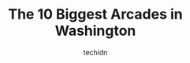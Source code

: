 ---
layout: ampstory
image: https://i0.wp.com/paketmu.com/wp-content/uploads/2023/06/tukwila-family-fun-center-bullwinkles-restaurant-0-in-washington-1686366685.jpeg?resize=640,853
author: techidn
featured: false
description: Explore the diverse Arcade scene in Washington, home to an incredible selection of 10 establishments catering to every taste. Whether youre in search of iconic favorites or undiscovered tre
title: The 10 Biggest Arcades in Washington
cover:
   title: The 10 Biggest Arcades in Washington
   subtitle: RICKPATE
   background: https://paketmu.com/wp-content/uploads/2023/06/tukwila-family-fun-center-bullwinkles-restaurant-0-in-washington-1686366685.jpeg

pages: 
 - layout: thirds
   top: <h1>#1 Dave & Busters Auburn - King</h1>
   bottom: "<p>1101 Outlet Collection Way, Auburn, WA 98001, United States</p>"
   background: https://paketmu.com/wp-content/uploads/2023/06/tukwila-family-fun-center-bullwinkles-restaurant-1-in-washington-1686366686.jpeg
   backgroundblur: true
 - layout: thirds
   top: <h1>#2 Tukwila Family Fun Center & Bullwinkles Restaurant</h1>
   bottom: "<p>We went here for a really fun adult night, and it was worth every penny. We got to go bowling we got to do laser tag we got to do go karts. We got to do bumper cars and m</p>"
   background: https://paketmu.com/wp-content/uploads/2023/06/tukwila-family-fun-center-bullwinkles-restaurant-2-in-washington-1686366687.jpeg
   cta:
      link: https://paketmu.com/the-10-biggest-arcades-in-washington/
      text: The 10 Biggest Arcades in Washington
 - layout: thirds
   top: <h1>#3 GameWorks Seattle</h1>
   bottom: "<p>Full disclosure, didnt play any games but walked around to check it out. There are a lot of really cool games and lots of different styles of gaming. They have something</p>"
   background: https://paketmu.com/wp-content/uploads/2023/06/tukwila-family-fun-center-bullwinkles-restaurant-3-in-washington-1686366687.jpeg
   cta:
      link: https://paketmu.com/the-10-biggest-arcades-in-washington/
      text: The 10 Biggest Arcades in Washington
 - layout: thirds
   top: <h1>#4 Dorkys Arcade</h1>
   bottom: "<p>754 Pacific Ave, Tacoma, WA 98402, United States</p>"
   background: https://images.unsplash.com/photo-1609083590460-7b8cc0ca65f8?ixlib=rb-4.0.3&ixid=MnwxMjA3fDB8MHxwaG90by1wYWdlfHx8fGVufDB8fHx8&auto=format&fit=crop&w=640&h=853&q=80
   cta:
      link: https://paketmu.com/the-10-biggest-arcades-in-washington/
      text: The 10 Biggest Arcades in Washington
 - layout: thirds
   top: <h1>#5 Round1 Bowling & Amusement</h1>
   bottom: "<p>2351 Southcenter Mall, Tukwila, WA 98188, United States</p>"
   background: https://images.unsplash.com/photo-1618556658017-fd9c732d1360?ixlib=rb-4.0.3&ixid=MnwxMjA3fDB8MHxwaG90by1wYWdlfHx8fGVufDB8fHx8&auto=format&fit=crop&w=640&h=853&q=80
   cta:
      link: https://paketmu.com/the-10-biggest-arcades-in-washington/
      text: The 10 Biggest Arcades in Washington
 - layout: thirds
   top: <h1>#6 Add-A-Ball</h1>
   bottom: "<p>315 N 36th St #2b, Seattle, WA 98103, United States</p>"
   background: https://images.unsplash.com/photo-1552083974-186346191183?ixlib=rb-4.0.3&ixid=MnwxMjA3fDB8MHxwaG90by1wYWdlfHx8fGVufDB8fHx8&auto=format&fit=crop&w=640&h=853&q=80
   cta:
      link: https://paketmu.com/the-10-biggest-arcades-in-washington/
      text: The 10 Biggest Arcades in Washington
 - layout: thirds
   top: <h1>#7 8-Bit Arcade Bar</h1>
   bottom: "<p>916 S 3rd St, Renton, WA 98057, United States</p>"
   background: https://images.unsplash.com/photo-1462556791646-c201b8241a94?ixlib=rb-4.0.3&ixid=MnwxMjA3fDB8MHxwaG90by1wYWdlfHx8fGVufDB8fHx8&auto=format&fit=crop&w=640&h=853&q=80
   cta:
      link: https://paketmu.com/the-10-biggest-arcades-in-washington/
      text: The 10 Biggest Arcades in Washington
 - layout: thirds
   middle: Continue reading...
   background: https://images.unsplash.com/photo-1618005182384-a83a8bd57fbe?ixlib=rb-4.0.3&ixid=MnwxMjA3fDB8MHxwaG90by1wYWdlfHx8fGVufDB8fHx8&auto=format&fit=crop&w=640&h=853&q=80
   cta:
      link: https://paketmu.com/the-10-biggest-arcades-in-washington/
      text: The 10 Biggest Arcades in Washington
      
---
